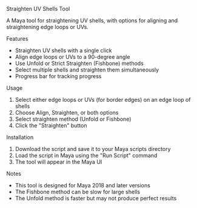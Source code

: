 Straighten UV Shells Tool

A Maya tool for straightening UV shells, with options for aligning and straightening edge loops or UVs.

Features

- Straighten UV shells with a single click
- Align edge loops or UVs to a 90-degree angle
- Use Unfold or Strict Straighten (Fishbone) methods
- Select multiple shells and straighten them simultaneously
- Progress bar for tracking progress

Usage

1. Select either edge loops or UVs (for border edges) on an edge loop of shells
2. Choose Align, Straighten, or both options
3. Select straighten method (Unfold or Fishbone)
4. Click the "Straighten" button

Installation

1. Download the script and save it to your Maya scripts directory
2. Load the script in Maya using the "Run Script" command
3. The tool will appear in the Maya UI

Notes

- This tool is designed for Maya 2018 and later versions
- The Fishbone method can be slow for large shells
- The Unfold method is faster but may not produce perfect results
